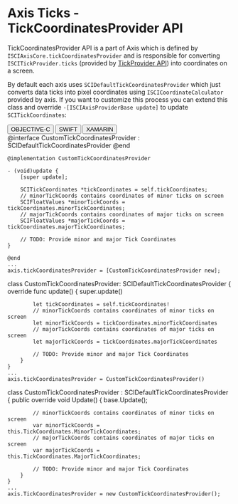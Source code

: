 # Axis Ticks - TickCoordinatesProvider API
TickCoordinatesProvider API is a part of Axis which is defined by `ISCIAxisCore.tickCoordinatesProvider` and is responsible for converting `ISCITickProvider.ticks` (provided by [TickProvider API](#axis-ticks---tickprovider-and-deltacalculator-api.html)) into coordinates on a screen.

By default each axis uses `SCIDefaultTickCoordinatesProvider` which just converts data ticks into pixel coordinates using `ISCICoordinateCalculator` provided by axis. If you want to customize this process you can extend this class and override `-[ISCIAxisProviderBase update]` to update `SCITickCoordinates`:

<div class="code-snippet-tabs">
  <button class="code-snippet-tab" onclick="showCodeFor(event, 'objectivec')">OBJECTIVE-C</button>
  <button class="code-snippet-tab" onclick="showCodeFor(event, 'swift')">SWIFT</button>
  <button class="code-snippet-tab" onclick="showCodeFor(event, 'cs')">XAMARIN</button>
</div>
<div class="code-snippet" id="objectivec">
    @interface CustomTickCoordinatesProvider : SCIDefaultTickCoordinatesProvider
    @end

    @implementation CustomTickCoordinatesProvider

    - (void)update {
        [super update];
        
        SCITickCoordinates *tickCoordinates = self.tickCoordinates;
        // minorTickCoords contains coordinates of minor ticks on screen
        SCIFloatValues *minorTickCoords = tickCoordinates.minorTickCoordinates;
        // majorTickCoords contains coordinates of major ticks on screen
        SCIFloatValues *majorTickCoords = tickCoordinates.majorTickCoordinates;
        
        // TODO: Provide minor and major Tick Coordinates
    }

    @end
    ...
    axis.tickCoordinatesProvider = [CustomTickCoordinatesProvider new];
</div>
<div class="code-snippet" id="swift">
    class CustomTickCoordinatesProvider: SCIDefaultTickCoordinatesProvider {
        override func update() {
            super.update()

            let tickCoordinates = self.tickCoordinates!
            // minorTickCoords contains coordinates of minor ticks on screen
            let minorTickCoords = tickCoordinates.minorTickCoordinates
            // majorTickCoords contains coordinates of major ticks on screen
            let majorTickCoords = tickCoordinates.majorTickCoordinates
            
            // TODO: Provide minor and major Tick Coordinates
        }
    }
    ...
    axis.tickCoordinatesProvider = CustomTickCoordinatesProvider()
</div>
<div class="code-snippet" id="cs">
    class CustomTickCoordinatesProvider : SCIDefaultTickCoordinatesProvider
    {
        public override void Update()
        {
            base.Update();

            // minorTickCoords contains coordinates of minor ticks on screen
            var minorTickCoords = this.TickCoordinates.MinorTickCoordinates;
            // majorTickCoords contains coordinates of major ticks on screen
            var majorTickCoords = this.TickCoordinates.MajorTickCoordinates;

            // TODO: Provide minor and major Tick Coordinates
        }
    }
    ...
    axis.TickCoordinatesProvider = new CustomTickCoordinatesProvider();
</div>
